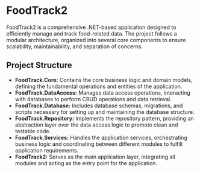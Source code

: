 # FoodTrack2

FoodTrack2 is a comprehensive .NET-based application designed to efficiently manage and track food-related data. The project follows a modular architecture, organized into several core components to ensure scalability, maintainability, and separation of concerns.

## Project Structure

- **FoodTrack.Core:** Contains the core business logic and domain models, defining the fundamental operations and entities of the application.
- **FoodTrack.DataAccess:** Manages data access operations, interacting with databases to perform CRUD operations and data retrieval.
- **FoodTrack.Database:** Includes database schemas, migrations, and scripts necessary for setting up and maintaining the database structure.
- **FoodTrack.Repository:** Implements the repository pattern, providing an abstraction layer over the data access logic to promote clean and testable code.
- **FoodTrack.Services:** Handles the application services, orchestrating business logic and coordinating between different modules to fulfill application requirements.
- **FoodTrack2:** Serves as the main application layer, integrating all modules and acting as the entry point for the application.
